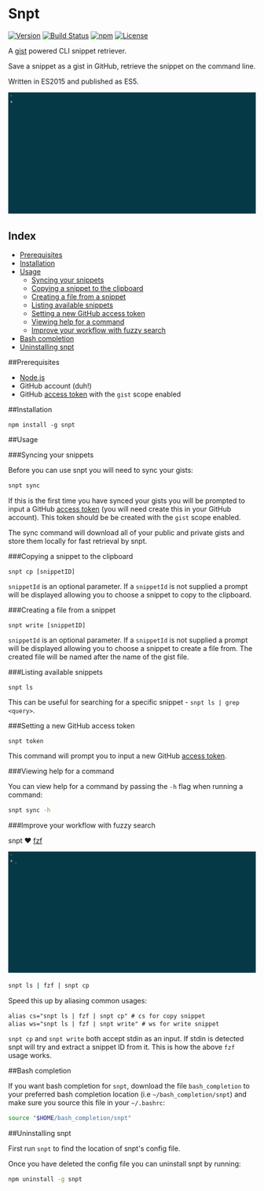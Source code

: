 # Snpt

[![Version](https://img.shields.io/npm/v/snpt.svg?style=flat-square)](https://www.npmjs.com/package/snpt)
[![Build Status](https://img.shields.io/travis/mike182uk/snpt.svg?style=flat-square)](http://travis-ci.org/mike182uk/snpt)
[![npm](https://img.shields.io/npm/dm/snpt.svg?style=flat-square)](https://www.npmjs.com/package/snpt)
[![License](https://img.shields.io/github/license/mike182uk/snpt.svg?style=flat-square)](https://www.npmjs.com/package/snpt)

A [gist](https://gist.github.com/) powered CLI snippet retriever.

Save a snippet as a gist in GitHub, retrieve the snippet on the command line.

Written in ES2015 and published as ES5.

![](example.gif)

## Index

- [Prerequisites](#prerequisites)
- [Installation](#installation)
- [Usage](#usage)
  - [Syncing your snippets](#sync)
  - [Copying a snippet to the clipboard](#cp)
  - [Creating a file from a snippet](#write)
  - [Listing available snippets](#list)
  - [Setting a new GitHub access token](#token)
  - [Viewing help for a command](#help)
  - [Improve your workflow with fuzzy search](#fuzzy-search)
- [Bash completion](#bash-completion)
- [Uninstalling snpt](#uninstall)

##<a id="prerequisites"></a>Prerequisites

- [Node.js](https://nodejs.org/en/)
- GitHub account (duh!)
- GitHub [access token](https://github.com/blog/1509-personal-api-tokens) with the `gist` scope enabled

##<a id="installation"></a>Installation

```
npm install -g snpt
```

##<a id="usage"></a>Usage

###<a id="syncing"></a>Syncing your snippets

Before you can use snpt you will need to sync your gists:

```bash
snpt sync
```

If this is the first time you have synced your gists you will be prompted to input a GitHub [access token](https://github.com/blog/1509-personal-api-tokens) (you will need create this in your GitHub account). This token should be be created with the `gist` scope enabled.

The sync command will download all of your public and private gists and store them locally for fast retrieval by snpt.

###<a id="cp"></a>Copying a snippet to the clipboard

```
snpt cp [snippetID]
```

`snippetId` is an optional parameter. If a `snippetId` is not supplied a prompt will be displayed allowing you to choose a snippet to copy to the clipboard.

###<a id="write"></a>Creating a file from a snippet

```
snpt write [snippetID]
```

`snippetId` is an optional parameter. If a `snippetId` is not supplied a prompt will be displayed allowing you to choose a snippet to create a file from. The created file will be named after the name of the gist file.

###<a id="list"></a>Listing available snippets

```
snpt ls
```

This can be useful for searching for a specific snippet - `snpt ls | grep <query>`.

###<a id="token"></a>Setting a new GitHub access token

```
snpt token
```

This command will prompt you to input a new GitHub [access token](https://github.com/blog/1509-personal-api-tokens).

###<a id="help"></a>Viewing help for a command

You can view help for a command by passing the `-h` flag when running a command:

```bash
snpt sync -h
```

###<a id="fuzzy-search"></a>Improve your workflow with fuzzy search

snpt :heart: [fzf](https://github.com/junegunn/fzf)


![](fzf-example.gif)

```bash
snpt ls | fzf | snpt cp
```

Speed this up by aliasing common usages:

```
alias cs="snpt ls | fzf | snpt cp" # cs for copy snippet
alias ws="snpt ls | fzf | snpt write" # ws for write snippet
```

`snpt cp` and `snpt write` both accept stdin as an input. If stdin is detected snpt will try and extract a snippet ID from it. This is how the above `fzf` usage works.

##<a id="bash-completion"></a>Bash completion

If you want bash completion for `snpt`, download the file `bash_completion` to your preferred bash completion location (i.e `~/bash_completion/snpt`) and make sure you source this file in your `~/.bashrc`:

```bash
source "$HOME/bash_completion/snpt"
```

##<a id="uninstall"></a>Uninstalling snpt

First run `snpt` to find the location of snpt's config file.

Once you have deleted the config file you can uninstall snpt by running:

```bash
npm uninstall -g snpt
```
